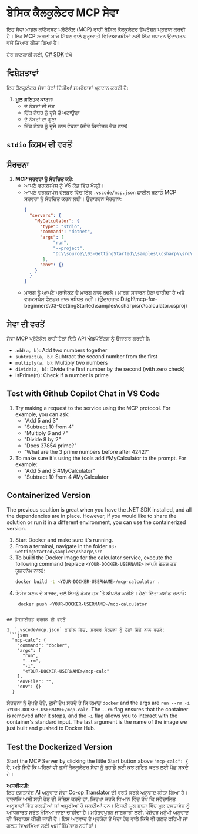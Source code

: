 <!--
CO_OP_TRANSLATOR_METADATA:
{
  "original_hash": "0f7a188d6cb4c18fc83e44fede4cadb1",
  "translation_date": "2025-05-17T12:59:28+00:00",
  "source_file": "03-GettingStarted/samples/csharp/README.md",
  "language_code": "pa"
}
-->
# ਬੇਸਿਕ ਕੈਲਕੂਲੇਟਰ MCP ਸੇਵਾ

ਇਹ ਸੇਵਾ ਮਾਡਲ ਕਾਂਟੈਕਸਟ ਪ੍ਰੋਟੋਕੋਲ (MCP) ਰਾਹੀਂ ਬੇਸਿਕ ਕੈਲਕੂਲੇਟਰ ਓਪਰੇਸ਼ਨ ਪ੍ਰਦਾਨ ਕਰਦੀ ਹੈ। ਇਹ MCP ਅਮਲਾਂ ਬਾਰੇ ਸਿੱਖਣ ਵਾਲੇ ਸ਼ੁਰੂਆਤੀ ਵਿਦਿਆਰਥੀਆਂ ਲਈ ਇੱਕ ਸਧਾਰਨ ਉਦਾਹਰਨ ਵਜੋਂ ਤਿਆਰ ਕੀਤਾ ਗਿਆ ਹੈ।

ਹੋਰ ਜਾਣਕਾਰੀ ਲਈ, [C# SDK](https://github.com/modelcontextprotocol/csharp-sdk) ਦੇਖੋ

## ਵਿਸ਼ੇਸ਼ਤਾਵਾਂ

ਇਹ ਕੈਲਕੂਲੇਟਰ ਸੇਵਾ ਹੇਠਾਂ ਦਿੱਤੀਆਂ ਸਮਰੱਥਾਵਾਂ ਪ੍ਰਦਾਨ ਕਰਦੀ ਹੈ:

1. **ਮੂਲ ਗਣਿਤਕ ਕਾਰਜ**:
   - ਦੋ ਨੰਬਰਾਂ ਦੀ ਜੋੜ
   - ਇੱਕ ਨੰਬਰ ਨੂੰ ਦੂਜੇ ਤੋਂ ਘਟਾਉਣਾ
   - ਦੋ ਨੰਬਰਾਂ ਦਾ ਗੁਣਾ
   - ਇੱਕ ਨੰਬਰ ਨੂੰ ਦੂਜੇ ਨਾਲ ਵੰਡਣਾ (ਜ਼ੀਰੋ ਡਿਵੀਜ਼ਨ ਚੈਕ ਨਾਲ)

## `stdio` ਕਿਸਮ ਦੀ ਵਰਤੋਂ

## ਸੰਰਚਨਾ

1. **MCP ਸਰਵਰਾਂ ਨੂੰ ਸੰਰਚਿਤ ਕਰੋ**:
   - ਆਪਣੇ ਵਰਕਸਪੇਸ ਨੂੰ VS ਕੋਡ ਵਿੱਚ ਖੋਲ੍ਹੋ।
   - ਆਪਣੇ ਵਰਕਸਪੇਸ ਫੋਲਡਰ ਵਿੱਚ ਇੱਕ `.vscode/mcp.json` ਫਾਈਲ ਬਣਾਓ MCP ਸਰਵਰਾਂ ਨੂੰ ਸੰਰਚਿਤ ਕਰਨ ਲਈ। ਉਦਾਹਰਨ ਸੰਰਚਨਾ:
     ```json
     {
       "servers": {
         "MyCalculator": {
           "type": "stdio",
           "command": "dotnet",
           "args": [
                "run",
                "--project",
                "D:\\source\\03-GettingStarted\\samples\\csharp\\src\\calculator.csproj"
            ],
           "env": {}
         }
       }
     }
     ```
	- ਮਾਰਗ ਨੂੰ ਆਪਣੇ ਪ੍ਰਾਜੈਕਟ ਦੇ ਮਾਰਗ ਨਾਲ ਬਦਲੋ। ਮਾਰਗ ਸਧਾਰਨ ਹੋਣਾ ਚਾਹੀਦਾ ਹੈ ਅਤੇ ਵਰਕਸਪੇਸ ਫੋਲਡਰ ਨਾਲ ਸਬੰਧਤ ਨਹੀਂ। (ਉਦਾਹਰਨ: D:\\gh\\mcp-for-beginners\\03-GettingStarted\\samples\\csharp\\src\\calculator.csproj)

## ਸੇਵਾ ਦੀ ਵਰਤੋਂ

ਸੇਵਾ MCP ਪ੍ਰੋਟੋਕੋਲ ਰਾਹੀਂ ਹੇਠਾਂ ਦਿੱਤੇ API ਐਂਡਪੋਇੰਟਸ ਨੂੰ ਉਜਾਗਰ ਕਰਦੀ ਹੈ:

- `add(a, b)`: Add two numbers together
- `subtract(a, b)`: Subtract the second number from the first
- `multiply(a, b)`: Multiply two numbers
- `divide(a, b)`: Divide the first number by the second (with zero check)
- isPrime(n): Check if a number is prime

## Test with Github Copilot Chat in VS Code

1. Try making a request to the service using the MCP protocol. For example, you can ask:
   - "Add 5 and 3"
   - "Subtract 10 from 4"
   - "Multiply 6 and 7"
   - "Divide 8 by 2"
   - "Does 37854 prime?"
   - "What are the 3 prime numbers before after 4242?"
2. To make sure it's using the tools add #MyCalculator to the prompt. For example:
   - "Add 5 and 3 #MyCalculator"
   - "Subtract 10 from 4 #MyCalculator


## Containerized Version

The previous soultion is great when you have the .NET SDK installed, and all the dependencies are in place. However, if you would like to share the solution or run it in a different environment, you can use the containerized version.

1. Start Docker and make sure it's running.
1. From a terminal, navigate in the folder `03-GettingStarted\samples\csharp\src` 
1. To build the Docker image for the calculator service, execute the following command (replace `<YOUR-DOCKER-USERNAME>` ਆਪਣੇ ਡੋਕਰ ਹਬ ਯੂਜ਼ਰਨੇਮ ਨਾਲ):
   ```bash
   docker build -t <YOUR-DOCKER-USERNAME>/mcp-calculator .
   ``` 
1. ਇਮੇਜ ਬਣਨ ਦੇ ਬਾਅਦ, ਚਲੋ ਇਸਨੂੰ ਡੋਕਰ ਹਬ 'ਤੇ ਅੱਪਲੋਡ ਕਰੀਏ। ਹੇਠਾਂ ਦਿੱਤਾ ਕਮਾਂਡ ਚਲਾਓ:
   ```bash
    docker push <YOUR-DOCKER-USERNAME>/mcp-calculator
  ```

## ਡੋਕਰਾਈਜ਼ਡ ਵਰਜਨ ਦੀ ਵਰਤੋਂ

1. `.vscode/mcp.json` ਫਾਈਲ ਵਿੱਚ, ਸਰਵਰ ਸੰਰਚਨਾ ਨੂੰ ਹੇਠਾਂ ਦਿੱਤੇ ਨਾਲ ਬਦਲੋ:
   ```json
    "mcp-calc": {
      "command": "docker",
      "args": [
        "run",
        "--rm",
        "-i",
        "<YOUR-DOCKER-USERNAME>/mcp-calc"
      ],
      "envFile": "",
      "env": {}
    }
   ```
   ਸੰਰਚਨਾ ਨੂੰ ਦੇਖਦੇ ਹੋਏ, ਤੁਸੀਂ ਦੇਖ ਸਕਦੇ ਹੋ ਕਿ ਕਮਾਂਡ `docker` and the args are `run --rm -i <YOUR-DOCKER-USERNAME>/mcp-calc`. The `--rm` flag ensures that the container is removed after it stops, and the `-i` flag allows you to interact with the container's standard input. The last argument is the name of the image we just built and pushed to Docker Hub.

## Test the Dockerized Version

Start the MCP Server by clicking the little Start button above `"mcp-calc": {` ਹੈ, ਅਤੇ ਜਿਵੇਂ ਕਿ ਪਹਿਲਾਂ ਵੀ ਤੁਸੀਂ ਕੈਲਕੂਲੇਟਰ ਸੇਵਾ ਨੂੰ ਤੁਹਾਡੇ ਲਈ ਕੁਝ ਗਣਿਤ ਕਰਨ ਲਈ ਪੁੱਛ ਸਕਦੇ ਹੋ।

**ਅਸਵੀਕਤੀ**:  
ਇਹ ਦਸਤਾਵੇਜ਼ AI ਅਨੁਵਾਦ ਸੇਵਾ [Co-op Translator](https://github.com/Azure/co-op-translator) ਦੀ ਵਰਤੋਂ ਕਰਕੇ ਅਨੁਵਾਦ ਕੀਤਾ ਗਿਆ ਹੈ। ਹਾਲਾਂਕਿ ਅਸੀਂ ਸਹੀ ਹੋਣ ਦੀ ਕੋਸ਼ਿਸ਼ ਕਰਦੇ ਹਾਂ, ਕਿਰਪਾ ਕਰਕੇ ਧਿਆਨ ਵਿੱਚ ਰੱਖੋ ਕਿ ਸਵੈਚਾਲਿਤ ਅਨੁਵਾਦਾਂ ਵਿੱਚ ਗਲਤੀਆਂ ਜਾਂ ਅਸੁਣੀਆਂ ਹੋ ਸਕਦੀਆਂ ਹਨ। ਇਸਦੀ ਮੂਲ ਭਾਸ਼ਾ ਵਿੱਚ ਮੂਲ ਦਸਤਾਵੇਜ਼ ਨੂੰ ਅਧਿਕਾਰਤ ਸਰੋਤ ਮੰਨਿਆ ਜਾਣਾ ਚਾਹੀਦਾ ਹੈ। ਮਹੱਤਵਪੂਰਨ ਜਾਣਕਾਰੀ ਲਈ, ਪੇਸ਼ੇਵਰ ਮਨੁੱਖੀ ਅਨੁਵਾਦ ਦੀ ਸਿਫਾਰਸ਼ ਕੀਤੀ ਜਾਂਦੀ ਹੈ। ਇਸ ਅਨੁਵਾਦ ਦੇ ਪ੍ਰਯੋਗ ਤੋਂ ਪੈਦਾ ਹੋਣ ਵਾਲੇ ਕਿਸੇ ਵੀ ਗਲਤ ਫਹਿਮੀ ਜਾਂ ਗਲਤ ਵਿਆਖਿਆ ਲਈ ਅਸੀਂ ਜ਼ਿੰਮੇਵਾਰ ਨਹੀਂ ਹਾਂ।